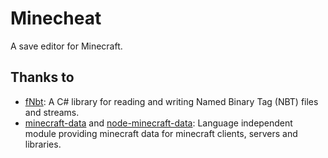 # Minecheat

A save editor for Minecraft.

## Thanks to
- [fNbt](https://github.com/mstefarov/fNbt):
  A C# library for reading and writing Named Binary Tag (NBT) files and streams.
- [minecraft-data](https://github.com/PrismarineJS/minecraft-data) and [node-minecraft-data](https://github.com/PrismarineJS/node-minecraft-data):
  Language independent module providing minecraft data for minecraft clients, servers and libraries.
